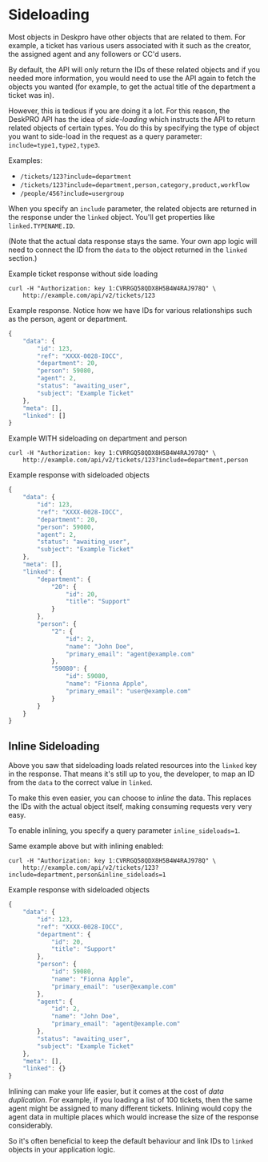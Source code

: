# Sideloading

Most objects in Deskpro have other objects that are related to them. For example, a ticket has various users associated with it such as the creator, the assigned agent and any followers or CC'd users.

By default, the API will only return the IDs of these related objects and if you needed more information, you would need to use the API again to fetch the objects you wanted \(for example, to get the actual title of the department a ticket was in\).

However, this is tedious if you are doing it a lot. For this reason, the DeskPRO API has the idea of _side-loading_ which instructs the API to return related objects of certain types. You do this by specifying the type of object you want to side-load in the request as a query parameter: `include=type1,type2,type3`.

Examples:

* `/tickets/123?include=department`
* `/tickets/123?include=department,person,category,product,workflow`
* `/people/456?include=usergroup`

When you specify an `include` parameter, the related objects are returned in the response under the `linked` object. You'll get properties like `linked.TYPENAME.ID`.

\(Note that the actual data response stays the same. Your own app logic will need to connect the ID from the `data` to the object returned in the `linked` section.\)

Example ticket response without side loading

```text
curl -H "Authorization: key 1:CVRRGQ58QDX8H5B4W4RAJ978Q" \
    http://example.com/api/v2/tickets/123
```

Example response. Notice how we have IDs for various relationships such as the person, agent or department.

```javascript
{
    "data": {
        "id": 123,
        "ref": "XXXX-0028-IOCC",
        "department": 20,
        "person": 59080,
        "agent": 2,
        "status": "awaiting_user",
        "subject": "Example Ticket"
    },
    "meta": [],
    "linked": []
}
```

Example WITH sideloading on department and person

```text
curl -H "Authorization: key 1:CVRRGQ58QDX8H5B4W4RAJ978Q" \
    http://example.com/api/v2/tickets/123?include=department,person
```

Example response with sideloaded objects

```javascript
{
    "data": {
        "id": 123,
        "ref": "XXXX-0028-IOCC",
        "department": 20,
        "person": 59080,
        "agent": 2,
        "status": "awaiting_user",
        "subject": "Example Ticket"
    },
    "meta": [],
    "linked": {
        "department": {
            "20": {
                "id": 20,
                "title": "Support"
            }
        },
        "person": {
            "2": {
                "id": 2,
                "name": "John Doe",
                "primary_email": "agent@example.com"
            },
            "59080": {
                "id": 59080,
                "name": "Fionna Apple",
                "primary_email": "user@example.com"
            }
        }
    }
}
```

## Inline Sideloading

Above you saw that sideloading loads related resources into the `linked` key in the response. That means it's still up to you, the developer, to map an ID from the `data` to the correct value in `linked`.

To make this even easier, you can choose to _inline_ the data. This replaces the IDs with the actual object itself, making consuming requests very very easy.

To enable inlining, you specify a query parameter `inline_sideloads=1`.

Same example above but with inlining enabled:

```text
curl -H "Authorization: key 1:CVRRGQ58QDX8H5B4W4RAJ978Q" \
    http://example.com/api/v2/tickets/123?include=department,person&inline_sideloads=1
```

Example response with sideloaded objects

```javascript
{
    "data": {
        "id": 123,
        "ref": "XXXX-0028-IOCC",
        "department": {
            "id": 20,
            "title": "Support"
        },
        "person": {
            "id": 59080,
            "name": "Fionna Apple",
            "primary_email": "user@example.com"
        },
        "agent": {
            "id": 2,
            "name": "John Doe",
            "primary_email": "agent@example.com"
        },
        "status": "awaiting_user",
        "subject": "Example Ticket"
    },
    "meta": [],
    "linked": {}
}
```

Inlining can make your life easier, but it comes at the cost of _data duplication_. For example, if you loading a list of 100 tickets, then the same agent might be assigned to many different tickets. Inlining would copy the agent data in multiple places which would increase the size of the response considerably.

So it's often beneficial to keep the default behaviour and link IDs to `linked` objects in your application logic.


